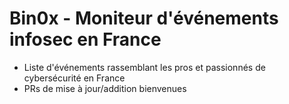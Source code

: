 # Bin0x - Moniteur d'événements infosec en France
- Liste d'événements rassemblant les pros et passionnés de cybersécurité en France
- PRs de mise à jour/addition bienvenues
